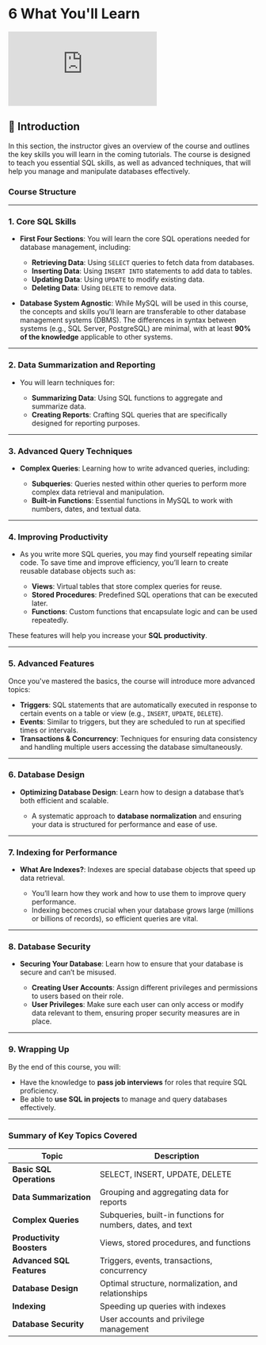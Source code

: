 # 6 What You'll Learn

<div class="video-wrapper">
  <iframe src="https://www.youtube.com/embed/ODUHOTTpqeY?si=jNkpcPLF3K6Q_vQB"
          title="YouTube video player" 
          frameborder="0" 
          allow="accelerometer; autoplay; clipboard-write; encrypted-media; gyroscope; picture-in-picture; web-share" 
          allowfullscreen>
  </iframe>
</div>

## 🎥 Introduction

In this section, the instructor gives an overview of the course and outlines the key skills you will learn in the coming tutorials. The course is designed to teach you essential SQL skills, as well as advanced techniques, that will help you manage and manipulate databases effectively.

### **Course Structure**

---

### **1. Core SQL Skills**

* **First Four Sections**: You will learn the core SQL operations needed for database management, including:

  * **Retrieving Data**: Using `SELECT` queries to fetch data from databases.
  * **Inserting Data**: Using `INSERT INTO` statements to add data to tables.
  * **Updating Data**: Using `UPDATE` to modify existing data.
  * **Deleting Data**: Using `DELETE` to remove data.

* **Database System Agnostic**: While MySQL will be used in this course, the concepts and skills you’ll learn are transferable to other database management systems (DBMS). The differences in syntax between systems (e.g., SQL Server, PostgreSQL) are minimal, with at least **90% of the knowledge** applicable to other systems.

---

### **2. Data Summarization and Reporting**

* You will learn techniques for:

  * **Summarizing Data**: Using SQL functions to aggregate and summarize data.
  * **Creating Reports**: Crafting SQL queries that are specifically designed for reporting purposes.

---

### **3. Advanced Query Techniques**

* **Complex Queries**: Learning how to write advanced queries, including:

  * **Subqueries**: Queries nested within other queries to perform more complex data retrieval and manipulation.
  * **Built-in Functions**: Essential functions in MySQL to work with numbers, dates, and textual data.

---

### **4. Improving Productivity**

* As you write more SQL queries, you may find yourself repeating similar code. To save time and improve efficiency, you’ll learn to create reusable database objects such as:

  * **Views**: Virtual tables that store complex queries for reuse.
  * **Stored Procedures**: Predefined SQL operations that can be executed later.
  * **Functions**: Custom functions that encapsulate logic and can be used repeatedly.

These features will help you increase your **SQL productivity**.

---

### **5. Advanced Features**

Once you've mastered the basics, the course will introduce more advanced topics:

* **Triggers**: SQL statements that are automatically executed in response to certain events on a table or view (e.g., `INSERT`, `UPDATE`, `DELETE`).
* **Events**: Similar to triggers, but they are scheduled to run at specified times or intervals.
* **Transactions & Concurrency**: Techniques for ensuring data consistency and handling multiple users accessing the database simultaneously.

---

### **6. Database Design**

* **Optimizing Database Design**: Learn how to design a database that’s both efficient and scalable.

  * A systematic approach to **database normalization** and ensuring your data is structured for performance and ease of use.

---

### **7. Indexing for Performance**

* **What Are Indexes?**: Indexes are special database objects that speed up data retrieval.

  * You’ll learn how they work and how to use them to improve query performance.
  * Indexing becomes crucial when your database grows large (millions or billions of records), so efficient queries are vital.

---

### **8. Database Security**

* **Securing Your Database**: Learn how to ensure that your database is secure and can’t be misused.

  * **Creating User Accounts**: Assign different privileges and permissions to users based on their role.
  * **User Privileges**: Make sure each user can only access or modify data relevant to them, ensuring proper security measures are in place.

---

### **9. Wrapping Up**

By the end of this course, you will:

* Have the knowledge to **pass job interviews** for roles that require SQL proficiency.
* Be able to **use SQL in projects** to manage and query databases effectively.

---

### **Summary of Key Topics Covered**

| Topic                     | Description                                                 |
| ------------------------- | ----------------------------------------------------------- |
| **Basic SQL Operations**  | SELECT, INSERT, UPDATE, DELETE                              |
| **Data Summarization**    | Grouping and aggregating data for reports                   |
| **Complex Queries**       | Subqueries, built-in functions for numbers, dates, and text |
| **Productivity Boosters** | Views, stored procedures, and functions                     |
| **Advanced SQL Features** | Triggers, events, transactions, concurrency                 |
| **Database Design**       | Optimal structure, normalization, and relationships         |
| **Indexing**              | Speeding up queries with indexes                            |
| **Database Security**     | User accounts and privilege management                      |
